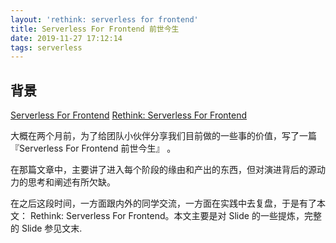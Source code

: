 ```yaml
---
layout: 'rethink: serverless for frontend'
title: Serverless For Frontend 前世今生
date: 2019-11-27 17:12:14
tags: serverless
---
```


## 背景

[Serverless For Frontend](https://zhuanlan.zhihu.com/p/77095720)
[Rethink: Serverless For Frontend](https://www.yuque.com/egg/nodejs/sff-slide)

大概在两个月前，为了给团队小伙伴分享我们目前做的一些事的价值，写了一篇 『Serverless For Frontend 前世今生』 。
<!-- more -->
在那篇文章中，主要讲了进入每个阶段的缘由和产出的东西，但对演进背后的源动力的思考和阐述有所欠缺。

在之后这段时间，一方面跟内外的同学交流，一方面在实践中去复盘，于是有了本文： Rethink: Serverless For Frontend。本文主要是对 Slide 的一些提炼，完整的 Slide 参见文末.

